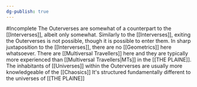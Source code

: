 ```yaml
---
dg-publish: true
---
```

#Incomplete 
The Outerverses are somewhat of a counterpart to the [[Interverses]], albeit only somewhat.
Similarly to the [[Interverses]], exiting the Outerverses is not possible, though it is possible to enter them.
In sharp juxtaposition to the [[Interverses]], there are no [[Geometrics]] here whatsoever.
There are [[Multiversal Travellers]] here and they are typically more experienced than [[Multiversal Travellers|MTs]] in the  [[THE PLAINE]].
The inhabitants of [[Universes]] within the Outerverses are usually more knowledgeable of the [[Chaosics]]
It's structured fundamentally different to the universes of [[THE PLAINE]]
